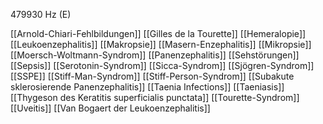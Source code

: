 479930 Hz (E)

[[Arnold-Chiari-Fehlbildungen]]
[[Gilles de la Tourette]]
[[Hemeralopie]]
[[Leukoenzephalitis]]
[[Makropsie]]
[[Masern-Enzephalitis]]
[[Mikropsie]]
[[Moersch-Woltmann-Syndrom]]
[[Panenzephalitis]]
[[Sehstörungen]]
[[Sepsis]]
[[Serotonin-Syndrom]]
[[Sicca-Syndrom]]
[[Sjögren-Syndrom]]
[[SSPE]]
[[Stiff-Man-Syndrom]]
[[Stiff-Person-Syndrom]]
[[Subakute sklerosierende Panenzephalitis]]
[[Taenia Infections]]
[[Taeniasis]]
[[Thygeson des Keratitis superficialis punctata]]
[[Tourette-Syndrom]]
[[Uveitis]]
[[Van Bogaert der Leukoenzephalitis]]